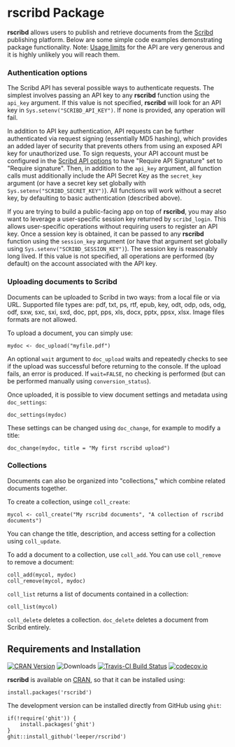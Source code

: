 # rscribd Package #

**rscribd** allows users to publish and retrieve documents from the [Scribd](http://www.scribd.com/) publishing platform. Below are some simple code examples demonstrating package functionality. Note: [Usage limits](http://www.scribd.com/developers/platform#limits) for the API are very generous and it is highly unlikely you will reach them.

### Authentication options ###

The Scribd API has several possible ways to authenticate requests. The simplest involves passing an API key to any **rscribd** function using the `api_key` argument. If this value is not specified, **rscribd** will look for an API key in `Sys.setenv("SCRIBD_API_KEY")`. If none is provided, any operation will fail.

In addition to API key authentication, API requests can be further authenticated via request signing (essentially MD5 hashing), which provides an added layer of security that prevents others from using an exposed API key for unauthorized use. To sign requests, your API account must be configured in the [Scribd API options](http://www.scribd.com/account-settings/api) to have "Require API Signature" set to "Require signature". Then, in addition to the `api_key` argument, all function calls must additionally include the API Secret Key as the `secret_key` argument (or have a secret key set globally with `Sys.setenv("SCRIBD_SECRET_KEY")`). All functions will work without a secret key, by defaulting to basic authentication (described above).

If you are trying to build a public-facing app on top of **rscribd**, you may also want to leverage a user-specific session key returned by `scribd_login`. This allows user-specific operations without requiring users to register an API key. Once a session key is obtained, it can be passed to any **rscribd** function using the `session_key` argument (or have that argument set globally using `Sys.setenv("SCRIBD_SESSION_KEY")`). The session key is reasonably long lived. If this value is not specified, all operations are performed (by default) on the account associated with the API key.

### Uploading documents to Scribd ###

Documents can be uploaded to Scribd in two ways: from a local file or via URL. Supported file types are: pdf, txt, ps, rtf, epub, key, odt, odp, ods, odg, odf, sxw, sxc, sxi, sxd, doc, ppt, pps, xls, docx, pptx, ppsx, xlsx. Image files formats are not allowed.

To upload a document, you can simply use:

```
mydoc <- doc_upload("myfile.pdf")
```

An optional `wait` argument to `doc_upload` waits and repeatedly checks to see if the upload was successful before returning to the console. If the upload fails, an error is produced. If `wait=FALSE`, no checking is performed (but can be performed manually using `conversion_status`).

Once uploaded, it is possible to view document settings and metadata using `doc_settings`:

```
doc_settings(mydoc)
```

These settings can be changed using `doc_change`, for example to modify a title:

```
doc_change(mydoc, title = "My first rscribd upload")
```

### Collections ###

Documents can also be organized into "collections," which combine related documents together.

To create a collection, usinge `coll_create`:

```
mycol <- coll_create("My rscribd documents", "A collection of rscribd documents")
```

You can change the title, description, and access setting for a collection using `coll_update`.

To add a document to a collection, use `coll_add`. You can use `coll_remove` to remove a document:

```
coll_add(mycol, mydoc)
coll_remove(mycol, mydoc)
```

`coll_list` returns a list of documents contained in a collection:

```
coll_list(mycol)
```

`coll_delete` deletes a collection. `doc_delete` deletes a document from Scribd entirely.

## Requirements and Installation ##

[![CRAN Version](http://www.r-pkg.org/badges/version/rscribd)](http://cran.r-project.org/package=rscribd)
![Downloads](http://cranlogs.r-pkg.org/badges/rscribd)
[![Travis-CI Build Status](https://travis-ci.org/leeper/rscribd.png?branch=master)](https://travis-ci.org/leeper/rscribd)
[![codecov.io](http://codecov.io/github/leeper/rscribd/coverage.svg?branch=master)](http://codecov.io/github/leeper/rscribd?branch=master)

**rscribd** is available on [CRAN](http://cran.r-project.org/web/packages/rscribd/index.html), so that it can be installed using:

```
install.packages('rscribd')
```

The development version can be installed directly from GitHub using `ghit`:

```
if(!require('ghit')) {
    install.packages('ghit')
}
ghit::install_github('leeper/rscribd')
```

